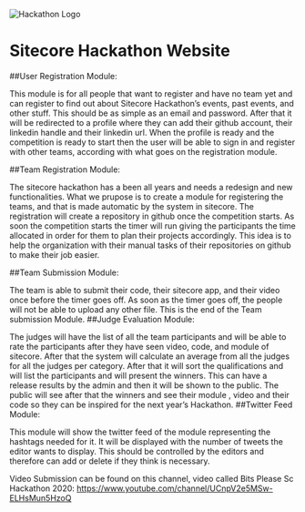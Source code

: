 ![Hackathon Logo](documentation/images/hackathon.png?raw=true "Hackathon Logo")
# Sitecore Hackathon Website

##User Registration Module:

This module is for all people that want to register and have no team yet and can register to find out about Sitecore Hackathon’s events, past events, and other stuff. This should be as simple as an email and password. After that it will be redirected to a profile where they can add their github account, their linkedin handle and their linkedin url. When the profile is ready and the competition is ready to start then the user will be able to sign in and register with other teams, according with what goes on the registration module. 

##Team Registration Module: 

The sitecore hackathon has a been all years and needs a redesign and new functionalities. What we prupose is to create a module for registering the teams, and that is made automatic by the system in sitecore. The registration will create a repository in github once the competition starts. As soon the competition starts the timer will run giving the participants the time allocated in order for them to plan their projects accordingly. This idea is to help the organization with their manual tasks of their repositories on github to make their job easier. 

##Team Submission Module:

The team is able to submit their code, their sitecore app, and their video once before the timer goes off. As soon as the timer goes off, the people will not be able to upload any other file. This is the end of the Team submission Module. 
##Judge Evaluation Module:

The judges will have the list of all the team participants and will be able to rate the participants after they have seen video, code, and module of sitecore. After that the system will calculate an average from all the judges for all the judges per category. After that it will sort the qualifications and will list the participants and will present the winners. This can have a release results by the admin and then it will be shown to the public. The public will see after that the winners and see their module , video and their code so they can be inspired for the next year’s Hackathon. 
##Twitter Feed Module:

This module will show the twitter feed of the module representing the hashtags needed for it. It will be displayed with the number of tweets the editor wants to display. This should be controlled by the editors and therefore can add or delete if they think is necessary. 

Video Submission can be found on this channel, video called Bits Please Sc Hackathon 2020:
https://www.youtube.com/channel/UCnpV2e5MSw-ELHsMun5HzoQ

